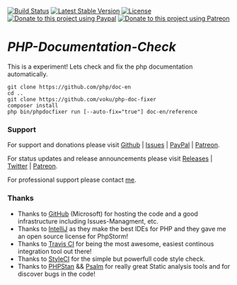 [![Build Status](https://travis-ci.com/voku/php-doc-fixer.svg?branch=master)](https://travis-ci.com/voku/php-doc-fixer)
[![Latest Stable Version](https://poser.pugx.org/voku/php-doc-fixer/v/stable)](https://packagist.org/packages/voku/php-doc-fixer) 
[![License](https://poser.pugx.org/voku/php-doc-fixer/license)](https://packagist.org/packages/voku/php-doc-fixer)
[![Donate to this project using Paypal](https://img.shields.io/badge/paypal-donate-yellow.svg)](https://www.paypal.me/moelleken)
[![Donate to this project using Patreon](https://img.shields.io/badge/patreon-donate-yellow.svg)](https://www.patreon.com/voku)

# ***PHP-Documentation-Check***

This is a experiment! Lets check and fix the php documentation automatically.

```
git clone https://github.com/php/doc-en
cd ..
git clone https://github.com/voku/php-doc-fixer
composer install
php bin/phpdocfixer run [--auto-fix="true"] doc-en/reference
```

### Support

For support and donations please visit [Github](https://github.com/voku/simple_html_dom/) | [Issues](https://github.com/voku/simple_html_dom/issues) | [PayPal](https://paypal.me/moelleken) | [Patreon](https://www.patreon.com/voku).

For status updates and release announcements please visit [Releases](https://github.com/voku/simple_html_dom/releases) | [Twitter](https://twitter.com/suckup_de) | [Patreon](https://www.patreon.com/voku/posts).

For professional support please contact [me](https://about.me/voku).

### Thanks

- Thanks to [GitHub](https://github.com) (Microsoft) for hosting the code and a good infrastructure including Issues-Managment, etc.
- Thanks to [IntelliJ](https://www.jetbrains.com) as they make the best IDEs for PHP and they gave me an open source license for PhpStorm!
- Thanks to [Travis CI](https://travis-ci.com/) for being the most awesome, easiest continous integration tool out there!
- Thanks to [StyleCI](https://styleci.io/) for the simple but powerfull code style check.
- Thanks to [PHPStan](https://github.com/phpstan/phpstan) && [Psalm](https://github.com/vimeo/psalm) for really great Static analysis tools and for discover bugs in the code!
